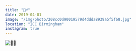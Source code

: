 ```yaml
---
title: "🙅‍♂️"
date: 2019-04-01
image: "/img/photo/208cc0d90019579d4ddda8939a5f5f68.jpg"
location: "ICC Birmingham"
instagram: true
---
```


![🙅‍♂️](/img/photo/208cc0d90019579d4ddda8939a5f5f68.jpg)

